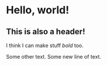 # Hello, world!

## This is also a header!

I think I can make stuff *bold* too.

Some other text.
Some new line of text.
